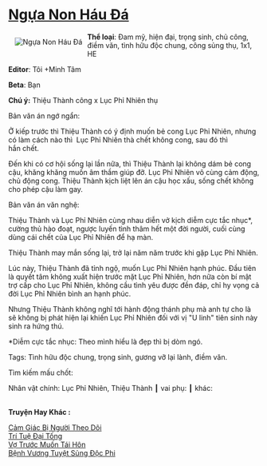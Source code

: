 <a href="https://utruyen.com/ngua-non-hau-da/17695/" title="Ngựa Non Háu Đá"><h1>Ngựa Non Háu Đá</h1></a><div style="display:table"><img align="right" style="float: left; padding: 10px;" src="https://utruyen.com/images/story/200x260/ngua-non-hau-da.jpg" alt="Ngựa Non Háu Đá"><b>Thể loại</b>: Đam mỹ, hiện đại, trọng sinh, chủ công, điềm văn, tình hữu độc chung, công sủng thụ, 1x1, HE<p></p><b>Editor</b>: Tôi +Minh Tâm<p></p><b>Beta</b>: Bạn<p></p><b>Chú ý:</b> Thiệu Thành công x Lục Phỉ Nhiên thụ<p></p>Bản văn án ngớ ngẩn:<p></p>Ở kiếp trước thì Thiệu Thành có ý định muốn bẻ cong Lục Phỉ Nhiên, nhưng có làm cách nào thì  Lục Phỉ Nhiên thà chết không cong, sau đó thì hắn chết.<p></p>Đến khi có cơ hội sống lại lần nữa, thì Thiệu Thành lại không dám bẻ cong cậu, khăng khăng muốn âm thầm giúp đỡ. Lục Phỉ Nhiên vô cùng cảm động, chủ động cong. Thiệu Thành kịch liệt lên án cậu học xấu, sống chết không cho phép cậu làm gay.<p></p>Bản văn án văn nghệ:<p></p>Thiệu Thành và Lục Phỉ Nhiên cùng nhau diễn vở kịch diễm cực tắc nhục*, cường thủ hào đoạt, ngược luyến tình thâm hết một đời người, cuối cùng dùng cái chết của Lục Phỉ Nhiên để hạ màn.<p></p>Thiệu Thành may mắn sống lại, trở lại năm năm trước khi gặp Lục Phỉ Nhiên.<p></p>Lúc này, Thiệu Thành đã tỉnh ngộ, muốn Lục Phỉ Nhiên hạnh phúc. Đầu tiên là quyết tâm không xuất hiện trước mặt Lục Phỉ Nhiên, hơn nữa còn bí mật trợ cấp cho Lục Phỉ Nhiên, không cầu tình yêu được đền đáp, chỉ hy vọng cả đời Lục Phỉ Nhiên bình an hạnh phúc.<p></p>Nhưng Thiệu Thành không nghĩ tới hành động thánh phụ mà anh tự cho là sẽ không bị phát hiện lại khiến Lục Phỉ Nhiên đối với vị "U linh" tiên sinh này sinh ra hứng thú.<p></p>*Diễm cực tắc nhục: Theo mình hiểu là đẹp thì bị dòm ngó.<p></p>Tags: Tình hữu độc chung, trọng sinh, gương vỡ lại lành, điềm văn.<p></p>Tìm kiếm mấu chốt:<p></p>Nhân vật chính: Lục Phỉ Nhiên, Thiệu Thành ┃ vai phụ: ┃ khác:</div><p><br><b>Truyện Hay Khác :</b></p><a href="https://utruyen.com/cam-giac-bi-nguoi-theo-doi/22677/" alt="Cảm Giác Bị Người Theo Dõi">Cảm Giác Bị Người Theo Dõi</a><br/><a href="https://github.com/quanluxury/truyenhot/tree/master/truyenhay/10515/" alt="Trí Tuệ Đại Tống">Trí Tuệ Đại Tống</a><br/><a href="https://github.com/quanluxury/ngontinhhot/tree/master/truyenhay/17421/" alt="Vợ Trước Muốn Tái Hôn">Vợ Trước Muốn Tái Hôn</a><br/><a href="https://github.com/quanluxury/ngontinhhot/tree/master/truyenhay/17384/" alt="Bệnh Vương Tuyệt Sủng Độc Phi">Bệnh Vương Tuyệt Sủng Độc Phi</a><br/>